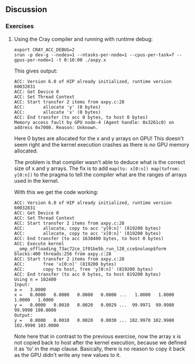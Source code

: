 ## Discussion

### Exercises

1. Using the Cray compiler and running with runtime debug:

       export CRAY_ACC_DEBUG=2
       srun -p dev-g --nodes=1 --ntasks-per-node=1 --cpus-per-task=7 --gpus-per-node=1 -t 0:10:00 ./axpy.x

   This gives output:

       ACC: Version 6.0 of HIP already initialized, runtime version 60032831
       ACC: Get Device 0
       ACC: Set Thread Context
       ACC: Start transfer 2 items from axpy.c:28
       ACC:       allocate 'y' (0 bytes)
       ACC:       allocate 'x' (0 bytes)
       ACC: End transfer (to acc 0 bytes, to host 0 bytes)
       Memory access fault by GPU node-4 (Agent handle: 0x3261c0) on address 0x7000. Reason: Unknown.

   Here 0 bytes are allocated for the x and y arrays on GPU!
   This doesn't seem right and the kernel execution crashes as there is no GPU memory allocated.

   The problem is that compiler wasn't able to deduce what is the correct size of x and y arrays.
   The fix is to add `map(to: x[0:n]) map(tofrom: y[0:n])` to the pragma to tell the compiler
   what are the ranges of arrays used in the kernel.

   With this we get the code working:

       ACC: Version 6.0 of HIP already initialized, runtime version 60032831
       ACC: Get Device 0
       ACC: Set Thread Context
       ACC: Start transfer 2 items from axpy.c:28
       ACC:       allocate, copy to acc 'y[0:n]' (819200 bytes)
       ACC:       allocate, copy to acc 'x[0:n]' (819200 bytes)
       ACC: End transfer (to acc 1638400 bytes, to host 0 bytes)
       ACC: Execute kernel __omp_offloading_73ac72ce_1f01be5b_run_l28_cce$noloop$form blocks:400 threads:256 from axpy.c:28
       ACC: Start transfer 2 items from axpy.c:28
       ACC:       free 'x[0:n]' (819200 bytes)
       ACC:       copy to host, free 'y[0:n]' (819200 bytes)
       ACC: End transfer (to acc 0 bytes, to host 819200 bytes)
       Using n = 102400
       Input:
       a =   3.0000
       x =   0.0000   0.0000   0.0000   0.0000 ...   1.0000   1.0000   1.0000   1.0000
       y =   0.0000   0.0010   0.0020   0.0029 ...  99.9971  99.9980  99.9990 100.0000
       Output:
       y =   0.0000   0.0010   0.0020   0.0030 ... 102.9970 102.9980 102.9990 103.0000

   Note here that in contrast to the previous exercise, now the array x is not copied back to host after the kernel execution,
   because we defined it as 'to' in the map clause. Basically, there is no reason to copy it back as the GPU didn't write any new values to it.


